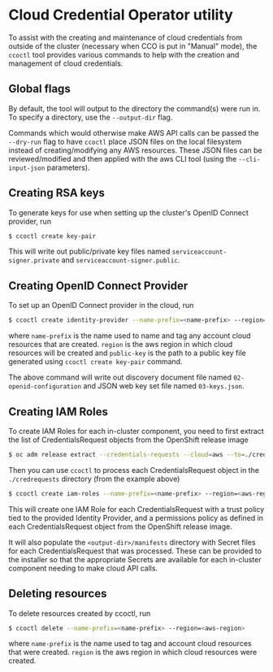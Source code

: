 # Cloud Credential Operator utility

To assist with the creating and maintenance of cloud credentials from outside of the cluster (necessary when CCO is put in "Manual" mode), the `ccoctl` tool provides various commands to help with the creation and management of cloud credentials.

## Global flags

By default, the tool will output to the directory the command(s) were run in. To specify a directory, use the `--output-dir` flag.

Commands which would otherwise make AWS API calls can be passed the `--dry-run` flag to have `ccoctl` place JSON files on the local filesystem instead of creating/modifying any AWS resources. These JSON files can be reviewed/modified and then applied with the aws CLI tool (using the `--cli-input-json` parameters).

## Creating RSA keys

To generate keys for use when setting up the cluster's OpenID Connect provider, run

```bash
$ ccoctl create key-pair
```

This will write out public/private key files named `serviceaccount-signer.private` and `serviceaccount-signer.public`.

## Creating OpenID Connect Provider

To set up an OpenID Connect provider in the cloud, run

```bash
$ ccoctl create identity-provider --name-prefix=<name-prefix> --region=<aws-region> --public-key=/path/to/public/key/file

```

where `name-prefix` is the name used to name and tag any account cloud resources that are created. `region` is the aws region in which cloud resources will be created and `public-key` is the path to a public key file generated using `ccoctl create key-pair` command.

The above command will write out discovery document file named `02-openid-configuration` and JSON web key set file named `03-keys.json`.

## Creating IAM Roles

To create IAM Roles for each in-cluster component, you need to first extract the list of CredentialsRequest objects from the OpenShift release image

```bash
$ oc adm release extract --credentials-requests --cloud=aws --to=./credrequests quay.io/path/to/openshift-release:version
```

Then you can use `ccoctl` to process each CredentialsRequest object in the `./credrequests` directory (from the example above)

```bash
$ ccoctl create iam-roles --name-prefix=<name-prefix> --region=<aws-region> --credentials-requests-dir=<path-to-directory-with-list-of-credentials-requests> --identity-provider-arn=<arn-of-identity-provider-created-in-previous-step>
```

This will create one IAM Role for each CredentialsRequest with a trust policy tied to the provided Identity Provider, and a permissions policy as defined in each CredentialsRequest object from the OpenShift release image.

It will also populate the `<output-dir>/manifests` directory with Secret files for each CredentialsRequest that was processed. These can be provided to the installer so that the appropriate Secrets are available for each in-cluster component needing to make cloud API calls.

## Deleting resources

To delete resources created by ccoctl, run

```bash
$ ccoctl delete --name-prefix=<name-prefix> --region=<aws-region>

```

where `name-prefix` is the name used to tag and account cloud resources that were created. `region` is the aws region in which cloud resources were created.
